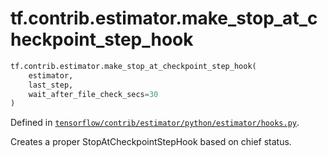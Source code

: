 <div itemscope itemtype="http://developers.google.com/ReferenceObject">
<meta itemprop="name" content="tf.contrib.estimator.make_stop_at_checkpoint_step_hook" />
<meta itemprop="path" content="Stable" />
</div>

# tf.contrib.estimator.make_stop_at_checkpoint_step_hook

``` python
tf.contrib.estimator.make_stop_at_checkpoint_step_hook(
    estimator,
    last_step,
    wait_after_file_check_secs=30
)
```



Defined in [`tensorflow/contrib/estimator/python/estimator/hooks.py`](https://www.tensorflow.org/code/tensorflow/contrib/estimator/python/estimator/hooks.py).

Creates a proper StopAtCheckpointStepHook based on chief status.